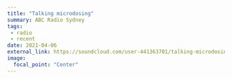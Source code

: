 ```yaml
---
title: "Talking microdosing"
summary: ABC Radio Sydney
tags:
 - radio
 - recent
date: 2021-04-06
external_link: https://soundcloud.com/user-441363701/talking-microdosing-on-abc-radio-sydney-6th-april-2021
image:
  focal_point: "Center"
---
```

